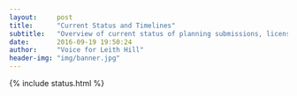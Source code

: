 ```yaml
---
layout:     post
title:      "Current Status and Timelines"
subtitle:   "Overview of current status of planning submissions, licenses and permits, etc."
date:       2016-09-19 19:50:24
author:     "Voice for Leith Hill"
header-img: "img/banner.jpg"
---
```


{% include status.html %}